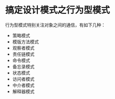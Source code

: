 # 搞定设计模式之行为型模式

行为型模式特别关注对象之间的通信，有如下几种：

- 策略模式
- 模版方法模式
- 观察者模式
- 责任链模式
- 命令模式
- 备忘录模式
- 状态模式
- 访问者模式
- 中介者模式
- 解释器模式
